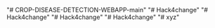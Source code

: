 "# CROP-DISEASE-DETECTION-WEBAPP-main" 
"# Hack4change" 
"# Hack4change" 
"# Hack4change" 
"# Hack4change" 
"# xyz" 
